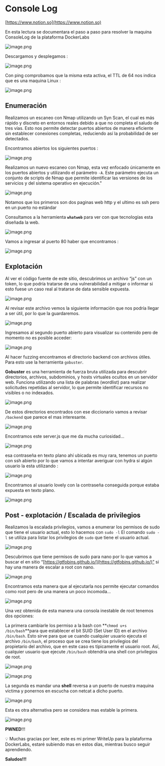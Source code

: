 # Console Log

[https://www.notion.so](https://www.notion.so)

En esta lectura se documentara el paso a paso para resolver la maquina ConsoleLog de la plataforma DockerLabs

![image.png](Console%20Log%20c8effc909a3f432cb5e414be49210889/image.png)

Descargamos y desplegamos : 

![image.png](Console%20Log%20c8effc909a3f432cb5e414be49210889/image%201.png)

Con ping comprobamos que la misma esta activa, el TTL de 64 nos indica que es una maquina Linux : 

![image.png](Console%20Log%20c8effc909a3f432cb5e414be49210889/image%202.png)

## Enumeración

Realizamos un escaneo con Nmap utilizando un Syn Scan, el cual es más rápido y discreto en entornos reales debido a que no completa el saludo de tres vías. Esto nos permite detectar puertos abiertos de manera eficiente sin establecer conexiones completas, reduciendo así la probabilidad de ser detectados.

Encontramos abiertos los siguientes puertos : 

![image.png](Console%20Log%20c8effc909a3f432cb5e414be49210889/image%203.png)

Realizamos un nuevo escaneo con Nmap, esta vez enfocado únicamente en los puertos abiertos y utilizando el parámetro `-A`. Este parámetro ejecuta un conjunto de scripts de Nmap que permite identificar las versiones de los servicios y del sistema operativo en ejecución."

![image.png](Console%20Log%20c8effc909a3f432cb5e414be49210889/image%204.png)

Notamos que los primeros son dos paginas web http y el ultimo es ssh pero en un puerto no estándar

Consultamos a la herramienta **`whatweb`** para ver con que tecnologías esta diseñada la web.

![image.png](Console%20Log%20c8effc909a3f432cb5e414be49210889/image%205.png)

Vamos a ingresar al puerto 80 haber que encontramos : 

![image.png](Console%20Log%20c8effc909a3f432cb5e414be49210889/image%206.png)

## Explotación

Al ver el código fuente de este sitio, descubrimos un archivo “js” con un token, lo que podría tratarse de una vulnerabilidad a mitigar o informar si esto fuese un caso real al tratarse de data sensible expuesta.

![image.png](Console%20Log%20c8effc909a3f432cb5e414be49210889/image%207.png)

Al revisar este archivo vemos la siguiente información que nos podría llegar a ser útil, por lo que la guardaremos.

![image.png](Console%20Log%20c8effc909a3f432cb5e414be49210889/image%208.png)

Ingresamos al segundo puerto abierto para visualizar su contenido pero de momento no es posible acceder:

![image.png](Console%20Log%20c8effc909a3f432cb5e414be49210889/image%209.png)

Al hacer fuzzing encontramos el directorio backend con archivos útiles. Para esto use la herramienta `gobuster`.

**Gobuster** es una herramienta de fuerza bruta utilizada para descubrir directorios, archivos, subdominios, y hosts virtuales ocultos en un servidor web. Funciona utilizando una lista de palabras (wordlist) para realizar solicitudes repetidas al servidor, lo que permite identificar recursos no visibles o no indexados. 

![image.png](Console%20Log%20c8effc909a3f432cb5e414be49210889/image%2010.png)

De estos directorios encontrados con ese diccionario vamos a revisar `/backend` que parece el mas interesante.

![image.png](Console%20Log%20c8effc909a3f432cb5e414be49210889/image%2011.png)

Encontramos este server.js que me da mucha curiosidad…

![image.png](Console%20Log%20c8effc909a3f432cb5e414be49210889/image%2012.png)

esa contraseña en texto plano ahí ubicada es muy rara, tenemos un puerto con ssh abierto por lo que vamos a intentar averiguar con hydra si algún usuario la esta utilizando :

![image.png](Console%20Log%20c8effc909a3f432cb5e414be49210889/image%2013.png)

Encontramos al usuario lovely con la contraseña conseguida porque estaba expuesta en texto plano.

![image.png](Console%20Log%20c8effc909a3f432cb5e414be49210889/image%2014.png)

## Post - explotación / Escalada de privilegios

Realizamos la escalada privilegios, vamos a enumerar los permisos de sudo que tiene el usuario actual, esto lo hacemos con `sudo -l`
El comando `sudo -l` se utiliza para listar los privilegios de `sudo` que tiene el usuario actual.

![image.png](Console%20Log%20c8effc909a3f432cb5e414be49210889/image%2015.png)

Descubrimos que tiene permisos de sudo para nano por lo que vamos a buscar el en sitio “[https://gtfobins.github.io/](https://gtfobins.github.io/)” si hay una manera de escalar a root con nano.

![image.png](Console%20Log%20c8effc909a3f432cb5e414be49210889/image%2016.png)

Encontramos esta manera que al ejecutarla nos permite ejecutar comandos como root pero de una manera un poco incomoda…

![image.png](Console%20Log%20c8effc909a3f432cb5e414be49210889/image%2017.png)

Una vez obtenida de esta manera una consola inestable de root tenemos dos opciones: 

La primera cambiarle los permiso a la bash con **`chmod u+s /bin/bash`**para que
 establecer el bit SUID (Set User ID) en el archivo `/bin/bash`. Esto sirve para que ue cuando cualquier usuario ejecuta el archivo `/bin/bash`, el proceso que se crea tiene los privilegios del propietario del archivo, que en este caso es típicamente el usuario root. Así, cualquier usuario que ejecute `/bin/bash` obtendría una shell con privilegios de root.

![image.png](Console%20Log%20c8effc909a3f432cb5e414be49210889/image%2018.png)

![image.png](Console%20Log%20c8effc909a3f432cb5e414be49210889/image%2019.png)

La segunda es mandar una **shell** reversa a un puerto de nuestra maquina victima y ponernos en escucha con netcat a dicho puerto.

![image.png](Console%20Log%20c8effc909a3f432cb5e414be49210889/image%2020.png)

Esta es otra alternativa  pero se considera mas estable la primera.

![image.png](Console%20Log%20c8effc909a3f432cb5e414be49210889/image%2021.png)

**PWNED**!!!

<aside>
💡 Muchas gracias por leer, este es mi primer WriteUp para la plataforma DockerLabs, estaré subiendo mas en estos días, mientras busco seguir aprendiendo.

</aside>

**Saludos!!!**